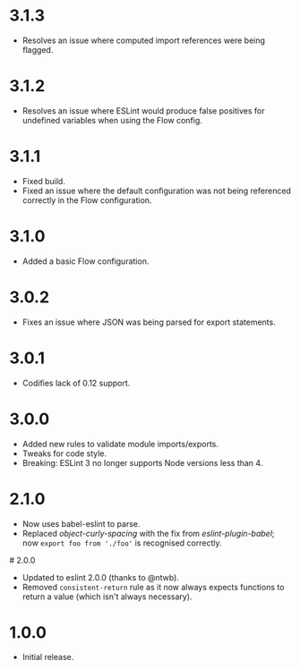 # 3.1.3

* Resolves an issue where computed import references were being flagged.

# 3.1.2

* Resolves an issue where ESLint would produce false positives for undefined
  variables when using the Flow config.

# 3.1.1

* Fixed build.
* Fixed an issue where the default configuration was not being referenced
  correctly in the Flow configuration.

# 3.1.0

* Added a basic Flow configuration.

# 3.0.2

* Fixes an issue where JSON was being parsed for export statements.

# 3.0.1

* Codifies lack of 0.12 support.

# 3.0.0

* Added new rules to validate module imports/exports.
* Tweaks for code style.
* Breaking: ESLint 3 no longer supports Node versions less than 4.

# 2.1.0

* Now uses babel-eslint to parse.
* Replaced *object-curly-spacing* with the fix from *eslint-plugin-babel*; now
  `export foo from './foo'` is recognised correctly.

# 2.0.0

* Updated to eslint 2.0.0 (thanks to @ntwb).
* Removed `consistent-return` rule as it now always expects functions to
  return a value (which isn't always necessary).

# 1.0.0

* Initial release.
